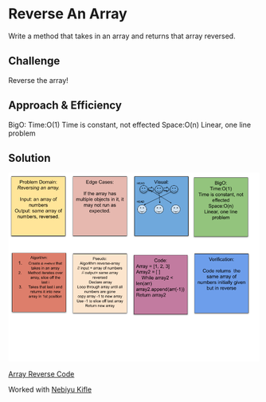 # Reverse An Array

Write a method that takes in an array and returns that array reversed.

## Challenge

Reverse the array!

## Approach & Efficiency

BigO:
Time:O(1)
Time is constant, not effected
Space:O(n)
Linear, one line problem

## Solution

![Array Reverse White Board](../assets/reverse-array.png)

[Array Reverse Code](python/array_reverse/array_reverse.py)

Worked with [Nebiyu Kifle](https://github.com/neba9)
